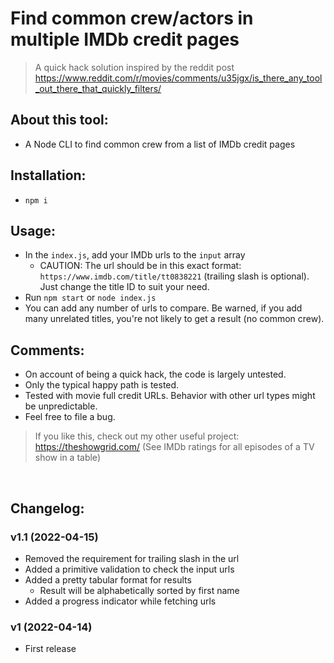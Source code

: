 # Find common crew/actors in multiple IMDb credit pages

> A quick hack solution inspired by the reddit post https://www.reddit.com/r/movies/comments/u35jgx/is_there_any_tool_out_there_that_quickly_filters/

## About this tool:
- A Node CLI to find common crew from a list of IMDb credit pages

## Installation:
- `npm i`

## Usage:
- In the `index.js`, add your IMDb urls to the `input` array
  - CAUTION: The url should be in this exact format: `https://www.imdb.com/title/tt0838221` (trailing slash is optional). Just change the title ID to suit your need.
- Run `npm start` or `node index.js`
- You can add any number of urls to compare. Be warned, if you add many unrelated titles, you're not likely to get a result (no common crew).

## Comments:
- On account of being a quick hack, the code is largely untested.
- Only the typical happy path is tested.
- Tested with movie full credit URLs. Behavior with other url types might be unpredictable.
- Feel free to file a bug.

> If you like this, check out my other useful project: https://theshowgrid.com/ (See IMDb ratings for all episodes of a TV show in a table)

&nbsp;

## Changelog:

### v1.1 (2022-04-15)
- Removed the requirement for trailing slash in the url
- Added a primitive validation to check the input urls
- Added a pretty tabular format for results
  - Result will be alphabetically sorted by first name
- Added a progress indicator while fetching urls

### v1 (2022-04-14)
- First release